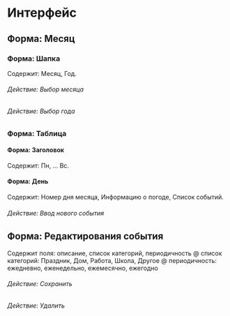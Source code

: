 # Интерфейс

## Форма: Месяц

### Форма: Шапка
Содержит: Месяц, Год.
###### Действие: Выбор месяца
###### Действие: Выбор года

### Форма: Таблица
#### Форма: Заголовок
Содержит: Пн, ... Вс.
#### Форма: День
Содержит: Номер дня месяца, Информацию о погоде, Список событий. 

###### Действие: Ввод нового события

## Форма: Редактирования события
Содержит поля: описание, список категорий, периодичность
@ список категорий: Праздник, Дом, Работа, Школа, Другое
@ периодичность: ежедневно, еженедельно, ежемесячно, ежегодно
###### Действие: Сохранить
###### Действие: Удалить



